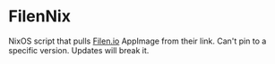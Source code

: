 # FilenNix
NixOS script that pulls [Filen.io](https://filen.io) AppImage from their link.
Can't pin to a specific version. Updates will break it.
